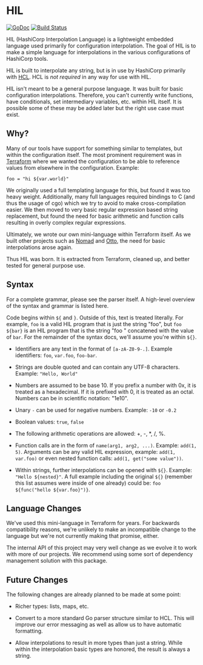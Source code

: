 # HIL

[![GoDoc](https://godoc.org/github.com/hashicorp/hil?status.png)](https://godoc.org/github.com/hashicorp/hil) [![Build Status](https://circleci.com/gh/hashicorp/hil/tree/master.svg?style=svg)](https://circleci.com/gh/hashicorp/hil/tree/master)

HIL (HashiCorp Interpolation Language) is a lightweight embedded language used
primarily for configuration interpolation. The goal of HIL is to make a simple
language for interpolations in the various configurations of HashiCorp tools.

HIL is built to interpolate any string, but is in use by HashiCorp primarily
with [HCL](https://github.com/hashicorp/hcl). HCL is _not required_ in any
way for use with HIL.

HIL isn't meant to be a general purpose language. It was built for basic
configuration interpolations. Therefore, you can't currently write functions,
have conditionals, set intermediary variables, etc. within HIL itself. It is
possible some of these may be added later but the right use case must exist.

## Why?

Many of our tools have support for something similar to templates, but
within the configuration itself. The most prominent requirement was in
[Terraform](https://github.com/hashicorp/terraform) where we wanted the
configuration to be able to reference values from elsewhere in the
configuration. Example:

    foo = "hi ${var.world}"

We originally used a full templating language for this, but found it
was too heavy weight. Additionally, many full languages required bindings
to C (and thus the usage of cgo) which we try to avoid to make cross-compilation
easier. We then moved to very basic regular expression based
string replacement, but found the need for basic arithmetic and function
calls resulting in overly complex regular expressions.

Ultimately, we wrote our own mini-language within Terraform itself. As
we built other projects such as [Nomad](https://nomadproject.io) and
[Otto](https://ottoproject.io), the need for basic interpolations arose
again.

Thus HIL was born. It is extracted from Terraform, cleaned up, and
better tested for general purpose use.

## Syntax

For a complete grammar, please see the parser itself. A high-level overview
of the syntax and grammar is listed here.

Code begins within `${` and `}`. Outside of this, text is treated
literally. For example, `foo` is a valid HIL program that is just the
string "foo", but `foo ${bar}` is an HIL program that is the string "foo "
concatened with the value of `bar`. For the remainder of the syntax
docs, we'll assume you're within `${}`.

  * Identifiers are any text in the format of `[a-zA-Z0-9-.]`. Example
    identifiers: `foo`, `var.foo`, `foo-bar`.

  * Strings are double quoted and can contain any UTF-8 characters.
    Example: `"Hello, World"`

  * Numbers are assumed to be base 10. If you prefix a number with 0x,
    it is treated as a hexadecimal. If it is prefixed with 0, it is
    treated as an octal. Numbers can be in scientific notation: "1e10".

  * Unary `-` can be used for negative numbers. Example: `-10` or `-0.2`

  * Boolean values: `true`, `false`
  
  * The following arithmetic operations are allowed: +, -, *, /, %. 

  * Function calls are in the form of `name(arg1, arg2, ...)`. Example:
    `add(1, 5)`. Arguments can be any valid HIL expression, example:
    `add(1, var.foo)` or even nested function calls:
    `add(1, get("some value"))`. 

  * Within strings, further interpolations can be opened with `${}`.
    Example: `"Hello ${nested}"`. A full example including the 
    original `${}` (remember this list assumes were inside of one
    already) could be: `foo ${func("hello ${var.foo}")}`. 

## Language Changes

We've used this mini-language in Terraform for years. For backwards compatibility
reasons, we're unlikely to make an incompatible change to the language but
we're not currently making that promise, either.

The internal API of this project may very well change as we evolve it
to work with more of our projects. We recommend using some sort of dependency
management solution with this package.

## Future Changes

The following changes are already planned to be made at some point:

  * Richer types: lists, maps, etc.

  * Convert to a more standard Go parser structure similar to HCL. This
    will improve our error messaging as well as allow us to have automatic
    formatting.

  * Allow interpolations to result in more types than just a string. While
    within the interpolation basic types are honored, the result is always
    a string.
